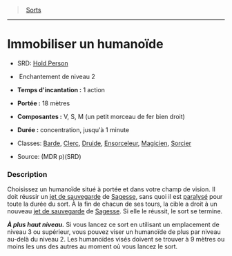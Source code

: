 ﻿---
!SpellItem
Family: SpellHD
Name: Immobiliser un humanoïde
Type: Enchantement
Level: 2
CastingTime: 1 action
Range: 18 mètres
Components: V, S, M (un petit morceau de fer bien droit)
Duration: concentration, jusqu'à 1 minute
Classes: '[Barde](hd_bard.md), [Clerc](hd_cleric.md), [Druide](hd_druid.md), [Ensorceleur](hd_sorcerer.md), [Magicien](hd_wizard.md), [Sorcier](hd_warlock.md)'
Source: (MDR p)(SRD)
AltName: '[Hold Person](srd_spells_hold_person.md)'
Id: spells_hd.md#immobiliser-un-humanoïde
ParentLink: spells_hd.md#sorts
ParentName: Sorts
NameLevel: 1
Attributes:
  Name: Immobiliser un humanoïde
  Markdown: >+
    # <!--Name-->Immobiliser un humanoïde<!--/Name-->


    - SRD: <!--AltName-->[Hold Person](srd_spells_hold_person.md)<!--/AltName-->


    -  <!--Type-->Enchantement<!--/Type--> de niveau <!--Level-->2<!--/Level-->


    - **Temps d'incantation :** <!--CastingTime-->1 action<!--/CastingTime-->


    - **Portée :** <!--Range-->18 mètres<!--/Range-->


    - **Composantes :** <!--Components-->V, S, M (un petit morceau de fer bien droit)<!--/Components-->


    - **Durée :** <!--Duration-->concentration, jusqu'à 1 minute<!--/Duration-->


    - Classes: <!--Classes-->[Barde](hd_bard.md), [Clerc](hd_cleric.md), [Druide](hd_druid.md), [Ensorceleur](hd_sorcerer.md), [Magicien](hd_wizard.md), [Sorcier](hd_warlock.md)<!--/Classes-->


    - Source: <!--Source-->(MDR p)(SRD)<!--/Source-->


    ### Description


    Choisissez un humanoïde situé à portée et dans votre champ de vision. Il doit réussir un [jet de sauvegarde](hd_abilities_jets_de_sauvegarde.md) de [Sagesse](hd_abilities_wisdom.md), sans quoi il est [paralysé](hd_conditions_paralyse.md) pour toute la durée du sort. À la fin de chacun de ses tours, la cible a droit à un nouveau [jet de sauvegarde](hd_abilities_jets_de_sauvegarde.md) de [Sagesse](hd_abilities_wisdom.md). Si elle le réussit, le sort se termine.


    **_À plus haut niveau._** Si vous lancez ce sort en utilisant un emplacement de niveau 3 ou supérieur, vous pouvez viser un humanoïde de plus par niveau au-delà du niveau 2. Les humanoïdes visés doivent se trouver à 9 mètres ou moins les uns des autres au moment où vous lancez le sort.

  AltName: '[Hold Person](srd_spells_hold_person.md)'
  Type: Enchantement
  Level: 2
  CastingTime: 1 action
  Range: 18 mètres
  Components: V, S, M (un petit morceau de fer bien droit)
  Duration: concentration, jusqu'à 1 minute
  Classes: '[Barde](hd_bard.md), [Clerc](hd_cleric.md), [Druide](hd_druid.md), [Ensorceleur](hd_sorcerer.md), [Magicien](hd_wizard.md), [Sorcier](hd_warlock.md)'
  Source: (MDR p)(SRD)
AttributesDictionary: >+
  Name: Immobiliser un humanoïde

  Markdown: >+

    # <!--Name-->Immobiliser un humanoïde<!--/Name-->





    - SRD: <!--AltName-->[Hold Person](srd_spells_hold_person.md)<!--/AltName-->





    -  <!--Type-->Enchantement<!--/Type--> de niveau <!--Level-->2<!--/Level-->





    - **Temps d'incantation :** <!--CastingTime-->1 action<!--/CastingTime-->





    - **Portée :** <!--Range-->18 mètres<!--/Range-->





    - **Composantes :** <!--Components-->V, S, M (un petit morceau de fer bien droit)<!--/Components-->





    - **Durée :** <!--Duration-->concentration, jusqu'à 1 minute<!--/Duration-->





    - Classes: <!--Classes-->[Barde](hd_bard.md), [Clerc](hd_cleric.md), [Druide](hd_druid.md), [Ensorceleur](hd_sorcerer.md), [Magicien](hd_wizard.md), [Sorcier](hd_warlock.md)<!--/Classes-->





    - Source: <!--Source-->(MDR p)(SRD)<!--/Source-->





    ### Description





    Choisissez un humanoïde situé à portée et dans votre champ de vision. Il doit réussir un [jet de sauvegarde](hd_abilities_jets_de_sauvegarde.md) de [Sagesse](hd_abilities_wisdom.md), sans quoi il est [paralysé](hd_conditions_paralyse.md) pour toute la durée du sort. À la fin de chacun de ses tours, la cible a droit à un nouveau [jet de sauvegarde](hd_abilities_jets_de_sauvegarde.md) de [Sagesse](hd_abilities_wisdom.md). Si elle le réussit, le sort se termine.





    **_À plus haut niveau._** Si vous lancez ce sort en utilisant un emplacement de niveau 3 ou supérieur, vous pouvez viser un humanoïde de plus par niveau au-delà du niveau 2. Les humanoïdes visés doivent se trouver à 9 mètres ou moins les uns des autres au moment où vous lancez le sort.



  AltName: '[Hold Person](srd_spells_hold_person.md)'

  Type: Enchantement

  Level: 2

  CastingTime: 1 action

  Range: 18 mètres

  Components: V, S, M (un petit morceau de fer bien droit)

  Duration: concentration, jusqu'à 1 minute

  Classes: '[Barde](hd_bard.md), [Clerc](hd_cleric.md), [Druide](hd_druid.md), [Ensorceleur](hd_sorcerer.md), [Magicien](hd_wizard.md), [Sorcier](hd_warlock.md)'

  Source: (MDR p)(SRD)

---
> [Sorts](hd_spells.md)

---

# Immobiliser un humanoïde

- SRD: [Hold Person](srd_spells_hold_person.md)

-  Enchantement de niveau 2

- **Temps d'incantation :** 1 action

- **Portée :** 18 mètres

- **Composantes :** V, S, M (un petit morceau de fer bien droit)

- **Durée :** concentration, jusqu'à 1 minute

- Classes: [Barde](hd_bard.md), [Clerc](hd_cleric.md), [Druide](hd_druid.md), [Ensorceleur](hd_sorcerer.md), [Magicien](hd_wizard.md), [Sorcier](hd_warlock.md)

- Source: (MDR p)(SRD)

### Description

Choisissez un humanoïde situé à portée et dans votre champ de vision. Il doit réussir un [jet de sauvegarde](hd_abilities_jets_de_sauvegarde.md) de [Sagesse](hd_abilities_wisdom.md), sans quoi il est [paralysé](hd_conditions_paralyse.md) pour toute la durée du sort. À la fin de chacun de ses tours, la cible a droit à un nouveau [jet de sauvegarde](hd_abilities_jets_de_sauvegarde.md) de [Sagesse](hd_abilities_wisdom.md). Si elle le réussit, le sort se termine.

**_À plus haut niveau._** Si vous lancez ce sort en utilisant un emplacement de niveau 3 ou supérieur, vous pouvez viser un humanoïde de plus par niveau au-delà du niveau 2. Les humanoïdes visés doivent se trouver à 9 mètres ou moins les uns des autres au moment où vous lancez le sort.

